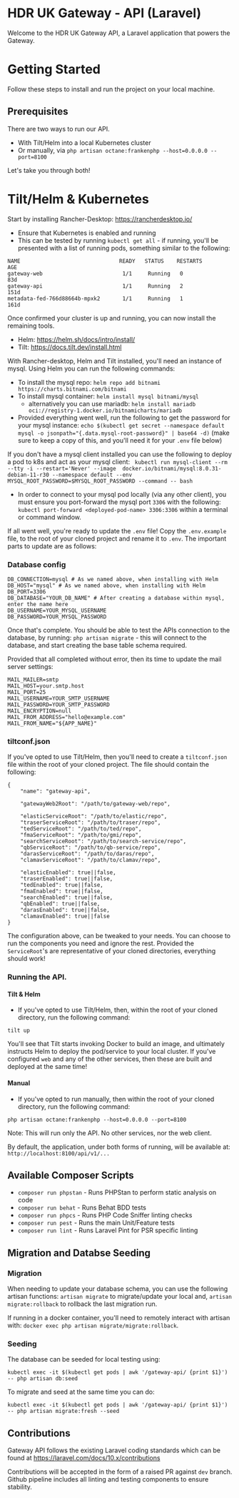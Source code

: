 # HDR UK Gateway - API (Laravel)

Welcome to the HDR UK Gateway API, a Laravel application that powers the Gateway.

# Getting Started
Follow these steps to install and run the project on your local machine.

## Prerequisites
There are two ways to run our API.
- With Tilt/Helm into a local Kubernetes cluster
- Or manually, via `php artisan octane:frankenphp --host=0.0.0.0 --port=8100`

Let's take you through both!

# Tilt/Helm & Kubernetes
Start by installing Rancher-Desktop: https://rancherdesktop.io/
-   Ensure that Kubernetes is enabled and running
-   This can be tested by running `kubectl get all` - if running, you'll be presented with a list of running pods, something similar to the following:

```
NAME                               READY   STATUS    RESTARTS        AGE
gateway-web                         1/1     Running   0              83d
gateway-api                         1/1     Running   2              151d
metadata-fed-766d88664b-mpxk2       1/1     Running   1              161d
```


Once confirmed your cluster is up and running, you can now install the remaining tools.

- Helm: https://helm.sh/docs/intro/install/
- Tilt: https://docs.tilt.dev/install.html

With Rancher-desktop, Helm and Tilt installed, you'll need an instance of mysql. Using Helm you can run the following commands:
-   To install the mysql repo: `helm repo add bitnami https://charts.bitnami.com/bitnami`
-   To install mysql container: `helm install mysql bitnami/mysql`
    -   alternatively you can use mariadb: `helm install mariadb oci://registry-1.docker.io/bitnamicharts/mariadb`
-   Provided everything went well, run the following to get the password for your mysql instance: `echo $(kubectl get secret --namespace default mysql -o jsonpath="{.data.mysql-root-password}" | base64 -d)` (make sure to keep a copy of this, and you'll need it for your `.env` file below)

If you don't have a mysql client installed you can use the following to deploy a pod to k8s and act as your mysql client: ` kubectl run mysql-client --rm --tty -i --restart='Never' --image  docker.io/bitnami/mysql:8.0.31-debian-11-r30 --namespace default --env MYSQL_ROOT_PASSWORD=$MYSQL_ROOT_PASSWORD --command -- bash`

-   In order to connect to your mysql pod locally (via any other client), you must ensure you port-forward the mysql port `3306` with the following: `kubectl port-forward <deployed-pod-name> 3306:3306` within a terminal or command window.

If all went well, you're ready to update the `.env` file! Copy the `.env.example` file, to the root of your cloned project and rename it to `.env`. The important parts to update are as follows:

### Database config

```
DB_CONNECTION=mysql # As we named above, when installing with Helm
DB_HOST="mysql" # As we named above, when installing with Helm
DB_PORT=3306
DB_DATABASE="YOUR_DB_NAME" # After creating a database within mysql, enter the name here
DB_USERNAME=YOUR_MYSQL_USERNAME
DB_PASSWORD=YOUR_MYSQL_PASSWORD
```

Once that's complete. You should be able to test the APIs connection to the database, by running: `php artisan migrate` - this will connect to the database, and start creating the base table schema required.

Provided that all completed without error, then its time to update the mail server settings:

```
MAIL_MAILER=smtp
MAIL_HOST=your.smtp.host
MAIL_PORT=25
MAIL_USERNAME=YOUR_SMTP_USERNAME
MAIL_PASSWORD=YOUR_SMTP_PASSWORD
MAIL_ENCRYPTION=null
MAIL_FROM_ADDRESS="hello@example.com"
MAIL_FROM_NAME="${APP_NAME}"
```

### tiltconf.json
If you've opted to use Tilt/Helm, then you'll need to create a `tiltconf.json` file within the root of your cloned project. The file should contain the following:

```
{
    "name": "gateway-api",

    "gatewayWeb2Root": "/path/to/gateway-web/repo",

    "elasticServiceRoot": "/path/to/elastic/repo",
    "traserServiceRoot": "/path/to/traser/repo",
    "tedServiceRoot": "/path/to/ted/repo",
    "fmaServiceRoot": "/path/to/gmi/repo",
    "searchServiceRoot": "/path/to/search-service/repo",
    "qbServiceRoot": "/path/to/qb-service/repo",
    "darasServiceRoot": "/path/to/daras/repo",
    "clamavServiceRoot": "/path/to/clamav/repo",

    "elasticEnabled": true||false,
    "traserEnabled": true||false,
    "tedEnabled": true||false,
    "fmaEnabled": true||false,
    "searchEnabled": true||false,
    "qbEnabled": true||false,
    "darasEnabled": true||false,
    "clamavEnabled": true||false
}
```

The configuration above, can be tweaked to your needs. You can choose to run the components you need and ignore the rest. Provided the `ServiceRoot`'s are representative of your cloned directories, everything should work!

### Running the API.

#### Tilt & Helm

-   If you've opted to use Tilt/Helm, then, within the root of your cloned directory, run the following command:

```
tilt up
```

You'll see that Tilt starts invoking Docker to build an image, and ultimately instructs Helm to deploy the pod/service to your local cluster. If you've configured `web` and any of the other services, then these are built and deployed at the same time!

#### Manual
- If you've opted to run manually, then within the root of your cloned directory, run the following command:

```
php artisan octane:frankenphp --host=0.0.0.0 --port=8100
```
Note: This will run only the API. No other services, nor the web client.

By default, the application, under both forms of running, will be available at: `http://localhost:8100/api/v1/...`

## Available Composer Scripts
- `composer run phpstan` - Runs PHPStan to perform static analysis on code
- `composer run behat` - Runs Behat BDD tests
- `composer run phpcs` - Runs PHP Code Sniffer linting checks
- `composer run pest` - Runs the main Unit/Feature tests
- `composer run lint` - Runs Laravel Pint for PSR specific linting


## Migration and Databse Seeding
### Migration

When needing to update your database schema, you can use the following artisan functions:
`artisan migrate` to migrate/update your local and, `artisan migrate:rollback` to rollback the last migration run.

If running in a docker container, you'll need to remotely interact with artisan with: `docker exec php artisan migrate/migrate:rollback`.

### Seeding

The database can be seeded for local testing using:
```
kubectl exec -it $(kubectl get pods | awk '/gateway-api/ {print $1}') -- php artisan db:seed
```


To migrate and seed at the same time you can do:
```
kubectl exec -it $(kubectl get pods | awk '/gateway-api/ {print $1}') -- php artisan migrate:fresh --seed 
```

## Contributions

Gateway API follows the existing Laravel coding standards which can be found at https://laravel.com/docs/10.x/contributions

Contributions will be accepted in the form of a raised PR against `dev` branch. Github pipeline includes all linting and testing components to ensure stability.
